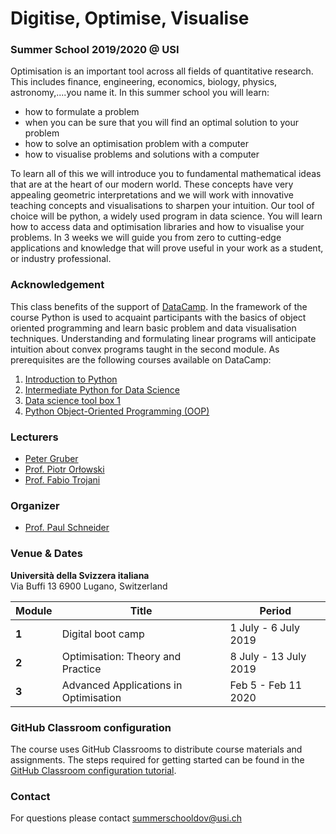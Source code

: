 # Digitise, Optimise, Visualise
### Summer School 2019/2020 @ USI

Optimisation is an important tool across all fields of quantitative research. This includes finance, engineering, economics, biology, physics, astronomy,....you name it. In this summer school you will learn:

 * how to formulate a problem
 * when you can be sure that you will find an optimal solution to your problem
 * how to solve an optimisation problem with a computer
 * how to visualise problems and solutions with a computer

To learn all of this we will introduce you to fundamental mathematical ideas that are at the heart of our modern world. These concepts have very appealing geometric interpretations and we will work with innovative teaching concepts and visualisations to sharpen your intuition. Our tool of choice will be python, a widely used program in data science. You will learn how to access data and optimisation libraries and how to visualise your problems. In 3 weeks we will guide you from zero to cutting-edge applications and knowledge that will prove useful in your work as a student, or industry professional.

### Acknowledgement
This class benefits of the support of [DataCamp](https://www.datacamp.com). In the framework of the course Python is used to acquaint participants with the basics of object oriented programming and learn basic problem and data visualisation techniques. Understanding and formulating linear programs will anticipate intuition about convex programs taught in the second module. As prerequisites are the following courses available on DataCamp:

1. [Introduction to Python](https://www.datacamp.com/courses/intro-to-python-for-data-science)
1. [Intermediate Python for Data Science](https://www.datacamp.com/courses/intermediate-python-for-data-science)
1. [Data science tool box 1](https://www.datacamp.com/courses/python-data-science-toolbox-part-1)
1. [Python Object-Oriented Programming (OOP)](https://www.datacamp.com/community/tutorials/python-oop-tutorial)
 
### Lecturers
* [Peter Gruber](https://people.lu.usi.ch/gruberp/)
* [Prof. Piotr Orłowski](https://piotrek-orlowski.github.io/index.html)
* [Prof. Fabio Trojani](http://www.people.usi.ch/trojanif/)

### Organizer
* [Prof. Paul Schneider](https://sites.google.com/view/paul-schneider)

### Venue & Dates
**Università della Svizzera italiana**  
Via Buffi 13 
6900 Lugano, 
Switzerland 

**Module** | **Title** | **Period**
-----|------|----------
**1**| Digital boot camp | 1 July - 6 July 2019
**2**| Optimisation: Theory and Practice | 8 July - 13 July 2019
**3**| Advanced Applications in Optimisation | Feb 5 - Feb 11 2020


### GitHub Classroom configuration
The course uses GitHub Classrooms to distribute course materials and assignments. The steps required for getting started 
can be found in the [GitHub Classroom configuration tutorial](classroom_tutorial.md). 

### Contact
For questions please contact summerschooldov@usi.ch
